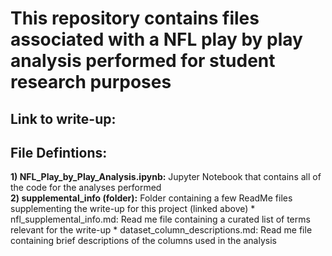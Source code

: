 # This repository contains files associated with a NFL play by play analysis performed for student research purposes

## Link to write-up: 

## File Defintions:
__1) NFL_Play_by_Play_Analysis.ipynb:__ Jupyter Notebook that contains all of the code for the analyses performed<br/>
__2) supplemental_info (folder):__ Folder containing a few ReadMe files supplementing the write-up for this project (linked above)
     * nfl_supplemental_info.md: Read me file containing a curated list of terms relevant for the write-up
     * dataset_column_descriptions.md: Read me file containing brief descriptions of the columns used in the analysis
